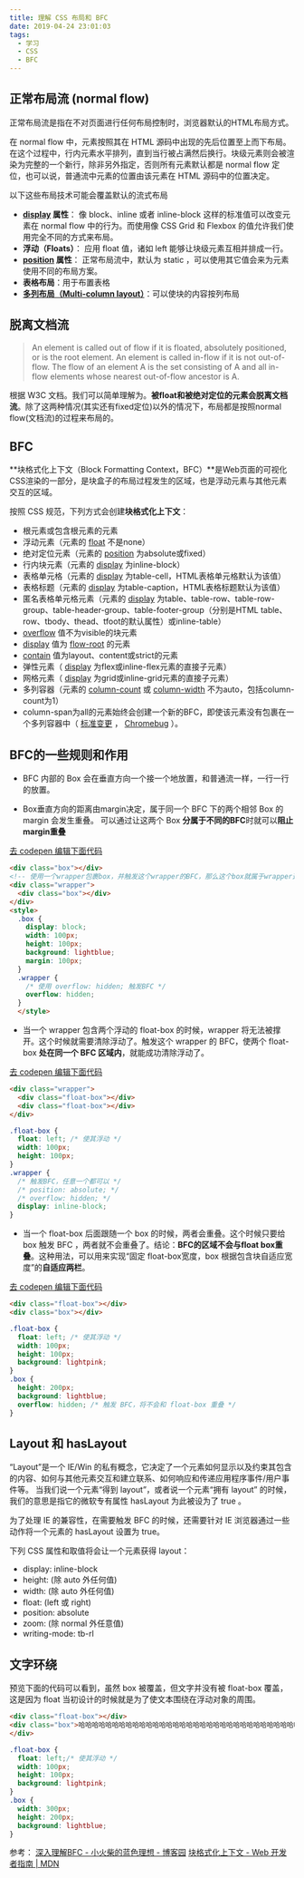 ```yaml
---
title: 理解 CSS 布局和 BFC
date: 2019-04-24 23:01:03
tags:
  - 学习
  - CSS
  - BFC
---
```


## 正常布局流 (normal flow)

正常布局流是指在不对页面进行任何布局控制时，浏览器默认的HTML布局方式。

在 normal flow 中，元素按照其在 HTML 源码中出现的先后位置至上而下布局。在这个过程中，行内元素水平排列，直到当行被占满然后换行。块级元素则会被渲染为完整的一个新行，除非另外指定，否则所有元素默认都是 normal flow 定位，也可以说，普通流中元素的位置由该元素在 HTML 源码中的位置决定。

以下这些布局技术可能会覆盖默认的流式布局

* __[display](https://developer.mozilla.org/en-US/docs/Web/CSS/display) 属性__： 像 block、inline 或者 inline-block 这样的标准值可以改变元素在 normal flow 中的行为。而使用像 CSS Grid 和 Flexbox 的值允许我们使用完全不同的方式来布局。
* __浮动（Floats）__： 应用 float 值，诸如 left 能够让块级元素互相并排成一行。
* __[position](https://developer.mozilla.org/en-US/docs/Web/CSS/position) 属性__： 正常布局流中，默认为 static ，可以使用其它值会来为元素使用不同的布局方案。
* __表格布局__：用于布置表格
* __[多列布局（Multi-column layout）](https://developer.mozilla.org/en-US/docs/Web/CSS/CSS_Columns)__：可以使块的内容按列布局

## 脱离文档流

  > An element is called out of flow if it is floated, absolutely positioned, or is the root element. An element is called in-flow if it is not out-of-flow. The flow of an element A is the set consisting of A and all in-flow elements whose nearest out-of-flow ancestor is A.

根据 W3C 文档。我们可以简单理解为。__被float和被绝对定位的元素会脱离文档流__。除了这两种情况(其实还有fixed定位)以外的情况下，布局都是按照normal flow(文档流)的过程来布局的。

## BFC

**块格式化上下文（Block Formatting Context，BFC）**是Web页面的可视化CSS渲染的一部分，是块盒子的布局过程发生的区域，也是浮动元素与其他元素交互的区域。

按照 CSS 规范，下列方式会创建**块格式化上下文**：

* 根元素或包含根元素的元素
* 浮动元素（元素的 [float](https://developer.mozilla.org/zh-CN/docs/Web/CSS/float) 不是none）
* 绝对定位元素（元素的 [position](https://developer.mozilla.org/zh-CN/docs/Web/CSS/position) 为absolute或fixed）
* 行内块元素（元素的 [display](https://developer.mozilla.org/zh-CN/docs/Web/CSS/display) 为inline-block）
* 表格单元格（元素的 [display](https://developer.mozilla.org/zh-CN/docs/Web/CSS/display) 为table-cell，HTML表格单元格默认为该值）
* 表格标题（元素的 [display](https://developer.mozilla.org/zh-CN/docs/Web/CSS/display) 为table-caption，HTML表格标题默认为该值）
* 匿名表格单元格元素（元素的 [display](https://developer.mozilla.org/zh-CN/docs/Web/CSS/display) 为table、table-row、table-row-group、table-header-group、table-footer-group（分别是HTML table、row、tbody、thead、tfoot的默认属性）或inline-table）
* [overflow](https://developer.mozilla.org/zh-CN/docs/Web/CSS/overflow) 值不为visible的块元素
* [display](https://developer.mozilla.org/zh-CN/docs/Web/CSS/display) 值为 [flow-root](https://drafts.csswg.org/css-display/#valdef-display-flow-root) 的元素
* [contain](https://developer.mozilla.org/zh-CN/docs/Web/CSS/contain) 值为layout、content或strict的元素
* 弹性元素（ [display](https://developer.mozilla.org/zh-CN/docs/Web/CSS/display) 为flex或inline-flex元素的直接子元素）
* 网格元素（ [display](https://developer.mozilla.org/zh-CN/docs/Web/CSS/display) 为grid或inline-grid元素的直接子元素）
* 多列容器（元素的 [column-count](https://developer.mozilla.org/zh-CN/docs/Web/CSS/column-count) 或 [column-width](https://developer.mozilla.org/zh-CN/docs/Web/CSS/column-width) 不为auto，包括column-count为1）
* column-span为all的元素始终会创建一个新的BFC，即使该元素没有包裹在一个多列容器中（ [标准变更](https://github.com/w3c/csswg-drafts/commit/a8634b96900279916bd6c505fda88dda71d8ec51) ， [Chromebug](https://bugs.chromium.org/p/chromium/issues/detail?id=709362) ）。

## BFC的一些规则和作用

* BFC 内部的 Box 会在垂直方向一个接一个地放置，和普通流一样，一行一行的放置。

* Box垂直方向的距离由margin决定，属于同一个 BFC 下的两个相邻 Box 的 margin 会发生重叠。
可以通过让这两个 Box **分属于不同的BFC**时就可以**阻止margin重叠**

[去 codepen 编辑下面代码](https://codepen.io/vdorchan/pen/WWamBE)

```html
<div class="box"></div>
<!-- 使用一个wrapper包裹box，并触发这个wrapper的BFC，那么这个box就属于wrapper这个BFC下面了 -->
<div class="wrapper">
  <div class="box"></div>
</div>
<style>
  .box {
    display: block;
    width: 100px;
    height: 100px;
    background: lightblue;
    margin: 100px;
  }
  .wrapper {
    /* 使用 overflow: hidden; 触发BFC */
    overflow: hidden;
  }
  </style>
```

* 当一个 wrapper 包含两个浮动的 float-box 的时候，wrapper 将无法被撑开。这个时候就需要清除浮动了。触发这个 wrapper 的 BFC，使两个 float-box **处在同一个 BFC 区域内**，就能成功清除浮动了。

[去 codepen 编辑下面代码](https://codepen.io/vdorchan/pen/wZYZqp)

```html
<div class="wrapper">
  <div class="float-box"></div>
  <div class="float-box"></div>
</div>
```

```css
.float-box {
  float: left; /* 使其浮动 */
  width: 100px;
  height: 100px;
}
.wrapper {
  /* 触发BFC，任意一个都可以 */
  /* position: absolute; */
  /* overflow: hidden; */
  display: inline-block;
}
```

* 当一个 float-box 后面跟随一个 box 的时候，两者会重叠。这个时候只要给 box 触发 BFC ，两者就不会重叠了。结论：**BFC的区域不会与float box重叠**。这种用法，可以用来实现“固定 float-box宽度，box 根据包含块自适应宽度”的**自适应两栏**。

[去 codepen 编辑下面代码](https://codepen.io/vdorchan/pen/KYGEGX)

```html
<div class="float-box"></div>
<div class="box"></div>
```

```css
.float-box {
  float: left; /* 使其浮动 */
  width: 100px;
  height: 100px;
  background: lightpink;
}
.box {
  height: 200px;
  background: lightblue;
  overflow: hidden; /* 触发 BFC，将不会和 float-box 重叠 */ 
}
```

## Layout 和 hasLayout

“Layout”是一个 IE/Win 的私有概念，它决定了一个元素如何显示以及约束其包含的内容、如何与其他元素交互和建立联系、如何响应和传递应用程序事件/用户事件等。
当我们说一个元素“得到 layout”，或者说一个元素“拥有 layout” 的时候，我们的意思是指它的微软专有属性 hasLayout 为此被设为了 true 。

为了处理 IE 的兼容性，在需要触发 BFC 的时候，还需要针对 IE 浏览器通过一些动作将一个元素的 hasLayout 设置为 true。

下列 CSS 属性和取值将会让一个元素获得 layout：

* display: inline-block
* height: (除 auto 外任何值)
* width: (除 auto 外任何值)
* float: (left 或 right)
* position: absolute
* zoom: (除 normal 外任意值)
* writing-mode: tb-rl

## 文字环绕

预览下面的代码可以看到，虽然 box 被覆盖，但文字并没有被 float-box 覆盖，这是因为 float 当初设计的时候就是为了使文本围绕在浮动对象的周围。

```html
<div class="float-box"></div>
<div class="box">哈哈哈哈哈哈哈哈哈哈哈哈哈哈哈哈哈哈哈哈哈哈哈哈哈哈哈哈哈哈哈哈哈哈哈哈哈哈哈哈哈哈哈哈哈哈哈哈哈哈哈哈哈哈哈哈哈哈哈哈哈哈哈哈哈哈哈哈哈哈哈哈哈哈哈哈哈哈哈哈哈哈哈哈哈哈哈哈哈哈哈哈哈哈哈哈哈哈哈哈哈哈哈哈哈哈哈哈哈哈哈哈哈哈哈哈哈哈哈哈哈哈哈哈哈哈哈哈
</div>
```

```css
.float-box {
  float: left;/* 使其浮动 */
  width: 100px;
  height: 100px;
  background: lightpink;
}
.box {
  width: 300px;
  height: 200px;
  background: lightblue;
}
```

参考：
[深入理解BFC - 小火柴的蓝色理想 - 博客园](http://www.cnblogs.com/xiaohuochai/p/5248536.html)
[块格式化上下文 - Web 开发者指南 | MDN](https://developer.mozilla.org/zh-CN/docs/Web/Guide/CSS/Block_formatting_context)